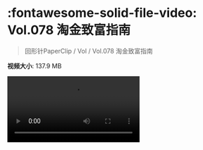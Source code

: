 # :fontawesome-solid-file-video: Vol.078 淘金致富指南

> 回形针PaperClip / Vol / Vol.078 淘金致富指南

**视频大小**: 137.9 MB

<div class="video"><video src="https://file.hsyhx.top/archive/回形针PaperClip/Vol/Vol.078 淘金致富指南.mp4" controls preload>🤔 您的浏览器不支持 video 标签</video></div>